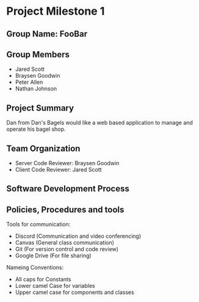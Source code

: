 # Project Milestone 1 
## Group Name: FooBar
## Group Members
  * Jared Scott
  * Braysen Goodwin
  * Peter Allen
  * Nathan Johnson
## Project Summary
  Dan from Dan's Bagels would like a web based application to manage and operate his bagel shop.
 
## Team Organization
   * Server Code Reviewer: Braysen Goodwin 
   * Client Code Reviewer: Jared Scott 
   
## Software Development Process

## Policies, Procedures and tools
Tools for communication:  
  * Discord (Communication and video conferencing)  
  * Canvas (General class communication)
  * Git (For version control and code review)
  * Google Drive (For file sharing) 
    
Nameing Conventions:  
  * All caps for Constants 
  * Lower camel Case for variables
  * Upper camel case for components and classes 
  
